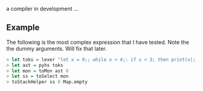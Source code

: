 a compiler in development  ...

## Example
The following is the most complex expression that I have tested. Note the the dummy arguments. Will fix that later.

```haskell
> let toks = lexer "let x = 0;; while x < 4;: if x < 3; then print(x);; let x = x + 1;; else print(3);;"
> let ast = pyhs toks
> let mon = toMon ast 0
> let ss = toSelect mon
> toStackHelper ss 0 Map.empty
```

